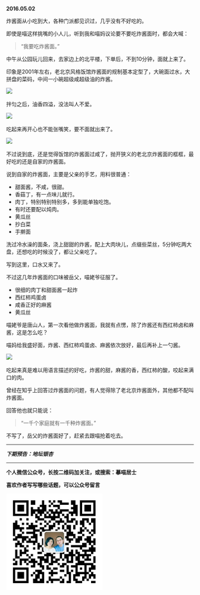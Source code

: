 **2016.05.02**

炸酱面从小吃到大，各种门派都见识过，几乎没有不好吃的。

即使是喵这样挑嘴的小人儿，听到我和喵妈议论要不要吃炸酱面时，都会大喊：

>“我要吃炸酱面。”

中午从公园玩儿回来，去家边上的北平楼，下单后，不到10分钟，面就上来了。

印象是2001年左右，老北京风格饭馆炸酱面的规制基本定型了，大碗面过水，大拼盘的菜码，中间一小碗超级咸超级油的炸酱。

![](http://upload-images.jianshu.io/upload_images/51001-c3b828e6f7d4f0e2.jpg?imageMogr2/auto-orient/strip%7CimageView2/2/w/1240)

拌匀之后，油香四溢，没法叫人不爱。

![](http://upload-images.jianshu.io/upload_images/51001-58bf8cc005082611.jpg?imageMogr2/auto-orient/strip%7CimageView2/2/w/1240)

吃起来再开心也不能张嘴笑，要不面就出来了。

![](http://upload-images.jianshu.io/upload_images/51001-6c72213e3beab6a5.jpg?imageMogr2/auto-orient/strip%7CimageView2/2/w/1240)

不过说到底，还是觉得饭馆的炸酱面过咸了，抛开狭义的老北京炸酱面的框框，最好吃的还是自家的炸酱面。

说到自家的炸酱面，主要是父亲的手艺，用料很普通：

* 甜面酱，不咸，很甜。
* 香菇丁，有一点味儿就行。
* 肉丁，特别特别特别多，多到能单独吃饱。
* 有时还要配以炖肉。
* 黄瓜丝
* 抄白菜
* 手擀面

洗过冷水澡的面条，浇上甜甜的炸酱，配上大肉块儿，点缀些菜丝，5分钟吃两大盘，还想吃的时候没了，都让父亲吃了。

写到这里，口水又来了。

不过这几年炸酱面的口味被岳父，喵姥爷征服了。

* 很细的肉丁和甜面酱一起炸
* 西红柿鸡蛋卤
* 咸香正好的麻酱
* 黄瓜丝

喵姥爷是唐山人，第一次看他做炸酱面，我就有点愣，除了炸酱还有西红柿卤和麻酱，这是怎么吃？

喵妈给我盛好面，炸酱、西红柿鸡蛋卤、麻酱依次放好，最后再补上一勺酱。

![](http://upload-images.jianshu.io/upload_images/51001-6d3c0b225c405078.JPG)

吃起来真是难以用语言描述的好吃，炸酱的甜，麻酱的香，西红柿的酸，咬起来满口的肉。

曾经在知乎上回答过炸酱面的问题，有人觉得除了老北京炸酱面外，其他都不配叫炸酱面。

回答他也就只能说：

>“一千个家庭就有一千种炸酱面。”

不写了，岳父的炸酱面好了，赶紧去跟喵抢着吃去。


***

***下期预告：地坛银杏***

***


**个人微信公众号，长按二维码加关注，或搜索：摹喵居士**

**喜欢作者写写哪些话题，可以公众号留言**

![](https://github.com/jiluofu/jiluofu.github.com/raw/master/momiaojushi/static/qrcode.jpg)